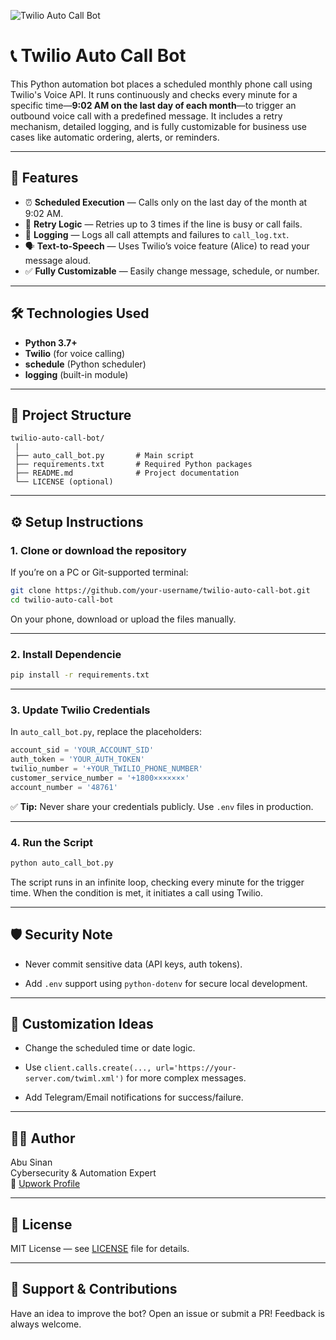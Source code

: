 ![Twilio Auto Call Bot](https://github.com/AbuSinann/twilio-auto-caller-bot/blob/main/banner.png)

# 📞 Twilio Auto Call Bot

This Python automation bot places a scheduled monthly phone call using Twilio's Voice API. It runs continuously and checks every minute for a specific time—**9:02 AM on the last day of each month**—to trigger an outbound voice call with a predefined message. It includes a retry mechanism, detailed logging, and is fully customizable for business use cases like automatic ordering, alerts, or reminders.

---

## 🚀 Features

- ⏰ **Scheduled Execution** — Calls only on the last day of the month at 9:02 AM.
- 🔁 **Retry Logic** — Retries up to 3 times if the line is busy or call fails.
- 🧾 **Logging** — Logs all call attempts and failures to `call_log.txt`.
- 🗣️ **Text-to-Speech** — Uses Twilio’s voice feature (Alice) to read your message aloud.
- ✅ **Fully Customizable** — Easily change message, schedule, or number.

---

## 🛠️ Technologies Used

- **Python 3.7+**
- **Twilio** (for voice calling)
- **schedule** (Python scheduler)
- **logging** (built-in module)

---

## 📂 Project Structure
```
twilio-auto-call-bot/
 |
 ├── auto_call_bot.py       # Main script
 ├── requirements.txt       # Required Python packages
 ├── README.md              # Project documentation
 └── LICENSE (optional)
```
---

## ⚙️ Setup Instructions

### 1. Clone or download the repository

If you’re on a PC or Git-supported terminal:

```bash
git clone https://github.com/your-username/twilio-auto-call-bot.git
cd twilio-auto-call-bot
```

On your phone, download or upload the files manually.

---

### 2. Install Dependencie

```bash
pip install -r requirements.txt
```

---

### 3. Update Twilio Credentials

In `auto_call_bot.py`, replace the placeholders:

```python
account_sid = 'YOUR_ACCOUNT_SID'
auth_token = 'YOUR_AUTH_TOKEN'
twilio_number = '+YOUR_TWILIO_PHONE_NUMBER'
customer_service_number = '+1800×××××××'
account_number = '48761'
```

✅ **Tip:** Never share your credentials publicly. Use `.env` files in production.

---

### 4. Run the Script

```bash
python auto_call_bot.py
```

The script runs in an infinite loop, checking every minute for the trigger time. When the condition is met, it initiates a call using Twilio.

---

## 🛡️ Security Note

- Never commit sensitive data (API keys, auth tokens).

- Add `.env` support using `python-dotenv` for secure local development.

---

## 📌 Customization Ideas

- Change the scheduled time or date logic.

- Use ```client.calls.create(..., url='https://your-server.com/twiml.xml')``` for more complex messages.

- Add Telegram/Email notifications for success/failure.

---

## 🧑‍💻 Author

Abu Sinan  
Cybersecurity & Automation Expert  
🔗 [Upwork Profile](https://www.upwork.com/freelancers/abusinan)

---

## 📄 License

MIT License — see [LICENSE](https://github.com/AbuSinann/twilio-auto-caller-bot/blob/main/LICENSE) file for details.

---

## 🙌 Support & Contributions

Have an idea to improve the bot? Open an issue or submit a PR! Feedback is always welcome.